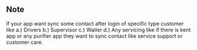 
## Note
If your app want sync some contact after login of specific type customer like 
a.) Drivers
b.) Supervisor
c.) Waiter 
d.) Any servicing like if there is kent app or any purifier app they want to sync contact like service support or customer care.




